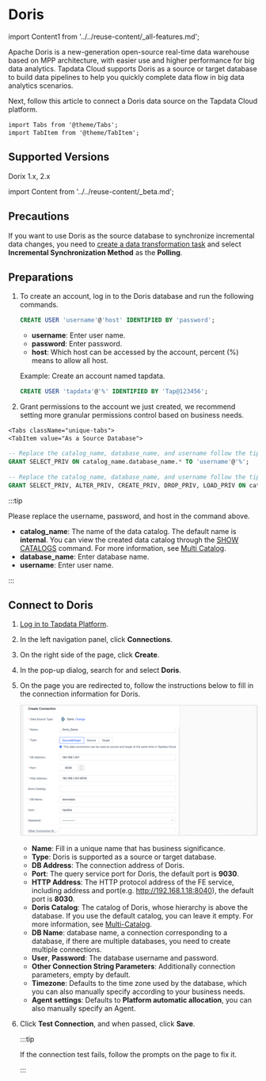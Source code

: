 # Doris

import Content1 from '../../reuse-content/_all-features.md';

<Content1 />

Apache Doris is a new-generation open-source real-time data warehouse based on MPP architecture, with easier use and higher performance for big data analytics. Tapdata Cloud supports Doris as a source or target database to build data pipelines to help you quickly complete data flow in big data analytics scenarios.

Next, follow this article to connect a Doris data source on the Tapdata Cloud platform.

```mdx-code-block
import Tabs from '@theme/Tabs';
import TabItem from '@theme/TabItem';
```

## Supported Versions

Dorix 1.x, 2.x

import Content from '../../reuse-content/_beta.md';

<Content />



## Precautions

If you want to use Doris as the source database to synchronize incremental data changes, you need to [create a data transformation task](../../user-guide/data-pipeline/data-development/create-task.md) and select **Incremental Synchronization Method** as the **Polling**.

## Preparations

1. To create an account, log in to the Doris database and run the following commands.

   ```sql
   CREATE USER 'username'@'host' IDENTIFIED BY 'password';
   ```

   - **username**: Enter user name.
   - **password**: Enter password.
   - **host**: Which host can be accessed by the account, percent (%) means to allow all host.

   Example: Create an account named tapdata.

   ```sql
   CREATE USER 'tapdata'@'%' IDENTIFIED BY 'Tap@123456';
   ```

2. Grant permissions to the account we just created, we recommend setting more granular permissions control based on business needs.

```mdx-code-block
<Tabs className="unique-tabs">
<TabItem value="As a Source Database">
```
```sql
-- Replace the catalog_name, database_name, and username follow the tips below
GRANT SELECT_PRIV ON catalog_name.database_name.* TO 'username'@'%';
```
</TabItem>

<TabItem value="As a Target Database">

```sql
-- Replace the catalog_name, database_name, and username follow the tips below
GRANT SELECT_PRIV, ALTER_PRIV, CREATE_PRIV, DROP_PRIV, LOAD_PRIV ON catalog_name.database_name.* TO 'username'@'%';
```
</TabItem>
</Tabs>

:::tip

Please replace the username, password, and host in the command above.
* **catalog_name**: The name of the data catalog. The default name is **internal**. You can view the created data catalog through the [SHOW CATALOGS](https://doris.apache.org/zh-CN/docs/1.2/sql-manual/sql-reference/Show-Statements/SHOW-CATALOGS) command. For more information, see [Multi Catalog](https://doris.apache.org/docs/1.2/lakehouse/multi-catalog/).
* **database_name**: Enter database name.
* **username**: Enter user name.

:::



## Connect to Doris

1. [Log in to Tapdata Platform](../../user-guide/log-in.md).

2. In the left navigation panel, click **Connections**.

3. On the right side of the page, click **Create**.

4. In the pop-up dialog, search for and select **Doris**.

5. On the page you are redirected to, follow the instructions below to fill in the connection information for Doris.

   ![Connect Doris](../../images/connect_doris.png)

   - **Name**: Fill in a unique name that has business significance.
   - **Type**: Doris is supported as a source or target database.
   - **DB Address**: The connection address of Doris.
   - **Port**: The query service port for Doris, the default port is **9030**.
   - **HTTP Address**: The HTTP protocol address of the FE service, including address and port(e.g. http://192.168.1.18:8040), the default port is **8030**.
   - **Doris Catalog**: The catalog of Doris, whose hierarchy is above the database. If you use the default catalog, you can leave it empty. For more information, see [Multi-Catalog](https://doris.apache.org/docs/1.2/lakehouse/multi-catalog/).
   - **DB Name**: database name, a connection corresponding to a database, if there are multiple databases, you need to create multiple connections.
   - **User**, **Password**: The database username and password.
   - **Other Connection String Parameters**: Additionally connection parameters, empty by default.
   - **Timezone**: Defaults to the time zone used by the database, which you can also manually specify according to your business needs.
   - **Agent settings**: Defaults to **Platform automatic allocation**, you can also manually specify an Agent.

6. Click **Test Connection**, and when passed, click **Save**.

   :::tip

   If the connection test fails, follow the prompts on the page to fix it.

   :::
